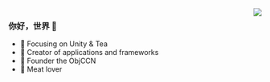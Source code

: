 <img align="right" src="https://github-readme-stats.vercel.app/api?username=liuhuixin&show_icons=true&icon_color=CE1D2D&text_color=718096&bg_color=ffffff&hide_title=true" />

### 你好，世界 👋

- :orange_book: Focusing on Unity & Tea
- :hammer: Creator of applications and frameworks
- :ram: Founder the ObjCCN
- :meat_on_bone: Meat lover
